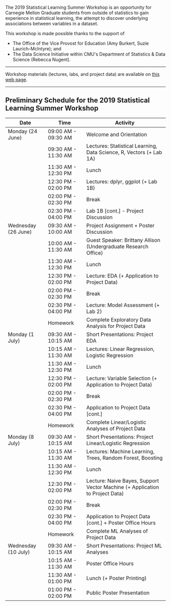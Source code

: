 
The 2019 Statistical Learning Summer Workshop is an opportunity for Carnegie Mellon Graduate students from outside of statistics to gain experience in statistical learning, the attempt to discover underlying associations between variables in a dataset.

This workshop is made possible thanks to the support of

- The Office of the Vice Provost for Education (Amy Burkert, Suzie Laurich-McIntyre); and 
- The Data Science Initiative within CMU's Department of Statistics & Data Science (Rebecca Nugent).

---

Workshop materials (lectures, labs, and project data) are available on [this web page](https://github.com/pefreeman/SLSW_2019).

---

Preliminary Schedule for the 2019 Statistical Learning Summer Workshop
---

| Date | Time | Activity |
|----|----|----|
| Monday (24 June) | 09:00 AM - 09:30 AM | Welcome and Orientation |
|                  | 09:30 AM - 11:30 AM | Lectures: Statistical Learning, Data Science, R, Vectors (+ Lab 1A) |
|                  | 11:30 AM - 12:30 PM | Lunch |
|                  | 12:30 PM - 02:00 PM | Lectures: dplyr, ggplot (+ Lab 1B) |
|                  | 02:00 PM - 02:30 PM | Break |
|                  | 02:30 PM - 04:00 PM | Lab 1B [cont.] - Project Discussion |
| Wednesday (26 June) | 09:30 AM - 10:00 AM | Project Assignment + Poster Discussion |
|                     | 10:00 AM - 11:30 AM | Guest Speaker: Brittany Allison (Undergraduate Research Office) |
|                     | 11:30 AM - 12:30 PM | Lunch |
|                     | 12:30 PM - 02:00 PM | Lecture: EDA (+ Application to Project Data) |
|                     | 02:00 PM - 02:30 PM | Break |
|                     | 02:30 PM - 04:00 PM | Lecture: Model Assessment (+ Lab 2) |
|                     | Homework            | Complete Exploratory Data Analysis for Project Data |
| Monday (1 July) | 09:30 AM - 10:15 AM | Short Presentations: Project EDA |
|                 | 10:15 AM - 11:30 AM | Lectures: Linear Regression, Logistic Regression |
|                 | 11:30 AM - 12:30 PM | Lunch |
|                 | 12:30 PM - 02:00 PM | Lecture: Variable Selection (+ Application to Project Data) |
|                 | 02:00 PM - 02:30 PM | Break |
|                 | 02:30 PM - 04:00 PM | Application to Project Data [cont.] |
|                 | Homework            | Complete Linear/Logistic Analyses of Project Data |
| Monday (8 July) | 09:30 AM - 10:15 AM | Short Presentations: Project Linear/Logistic Regression |
|                 | 10:15 AM - 11:30 AM | Lectures: Machine Learning, Trees, Random Forest, Boosting |
|                 | 11:30 AM - 12:30 PM | Lunch |
|                 | 12:30 PM - 02:00 PM | Lecture: Naive Bayes, Support Vector Machine (+ Application to Project Data) |
|                 | 02:00 PM - 02:30 PM | Break |
|                 | 02:30 PM - 04:00 PM | Application to Project Data [cont.] + Poster Office Hours |
|                 | Homework            | Complete ML Analyses of Project Data |
| Wednesday (10 July) | 09:30 AM - 10:15 AM | Short Presentations: Project ML Analyses |
|                     | 10:15 AM - 11:30 AM | Poster Office Hours |
|                     | 11:30 AM - 01:00 PM | Lunch (+ Poster Printing) |
|                     | 01:00 PM - 02:00 PM | Public Poster Presentation |
